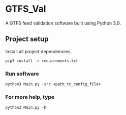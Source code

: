 # GTFS_Val

A GTFS feed validation software built using Python 3.9.

## Project setup

Install all project dependencies.

```
pip3 install -r requirements.txt
```

### Run software
```
python3 Main.py -src <path_to_config_file>
```

### For more help, type
```
python3 Main.py -h
```
